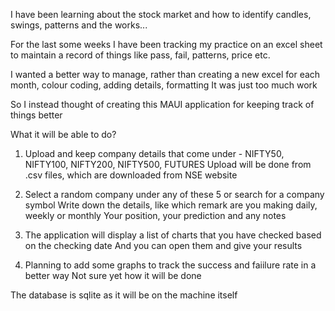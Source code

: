 I have been learning about the stock market and how to identify candles, swings, patterns and the works...

For the last some weeks I have been tracking my practice on an excel sheet to maintain a record of things like pass, fail,
patterns, price etc.

I wanted a better way to manage, rather than creating a new excel for each month, colour coding, adding details, formatting 
It was just too much work

So I instead thought of creating this MAUI application for keeping track of things better

What it will be able to do?

1. Upload and keep company details that come under - NIFTY50, NIFTY100, NIFTY200, NIFTY500, FUTURES
Upload will be done from .csv files, which are downloaded from NSE website

2. Select a random company under any of these 5 or search for a company symbol
Write down the details, like which remark are you making daily, weekly or monthly
Your position, your prediction and any notes

3. The application will display a list of charts that you have checked based on the checking date
And you can open them and give your results

4. Planning to add some graphs to track the success and faiilure rate in a better way 
Not sure yet how it will be done

The database is sqlite as it will be on the machine itself